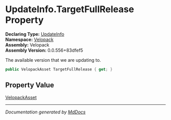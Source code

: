 ﻿<!--  
  <auto-generated>   
    The contents of this file were generated by a tool.  
    Changes to this file may be list if the file is regenerated  
  </auto-generated>   
-->

# UpdateInfo.TargetFullRelease Property

**Declaring Type:** [UpdateInfo](../index.md)  
**Namespace:** [Velopack](../../index.md)  
**Assembly:** Velopack  
**Assembly Version:** 0.0.556+83dfef5

The available version that we are updating to.

```csharp
public VelopackAsset TargetFullRelease { get; }
```

## Property Value

[VelopackAsset](../../VelopackAsset/index.md)

___

*Documentation generated by [MdDocs](https://github.com/ap0llo/mddocs)*
